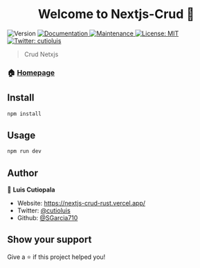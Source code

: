 <h1 align="center">Welcome to Nextjs-Crud 👋</h1>
<p>
  <img alt="Version" src="https://img.shields.io/badge/version-0.0.10-blue.svg?cacheSeconds=2592000" />
  <a href="https://github.com/SGarcia710/sgarcia-portfolio-nextjs#readme" target="_blank">
    <img alt="Documentation" src="https://img.shields.io/badge/documentation-yes-brightgreen.svg" />
  </a>
  <a href="https://github.com/SGarcia710/sgarcia-portfolio-nextjs/graphs/commit-activity" target="_blank">
    <img alt="Maintenance" src="https://img.shields.io/badge/Maintained%3F-yes-green.svg" />
  </a>
  <a href="https://github.com/SGarcia710/sgarcia-portfolio-nextjs/blob/master/LICENSE" target="_blank">
    <img alt="License: MIT" src="https://img.shields.io/github/license/SGarcia710/sgarcia-portfolio" />
  </a>
  <a href="https://twitter.com/sebg96" target="_blank">
    <img alt="Twitter: cutioluis" src="https://img.shields.io/twitter/follow/cutioluis.svg?style=social" />
  </a>
</p>

> Crud Netxjs

### 🏠 [Homepage](https://nextjs-crud-rust.vercel.app/)

## Install

```sh
npm install
```

## Usage

```sh
npm run dev
```

## Author

👤 **Luis Cutiopala**

- Website: https://nextjs-crud-rust.vercel.app/
- Twitter: [@cutioluis](https://twitter.com/cutioluis)
- Github: [@SGarcia710](https://github.com/cutioluis)

## Show your support

Give a ⭐️ if this project helped you!
